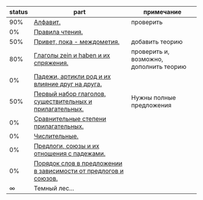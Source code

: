 status | part  | примечание
-------|-------|----------
90% | [Алфавит.](alphabet/Info.md)                                       | проверить
0%  | [Правила чтения.]()
50% | [Привет, пока - междометия.](mejdometia/Info.md)                   | добавить теорию
80% | [Глаголы zein и haben и их спряжения.](zein-haben/Info.md)         | проверить и, возможно, дополнить теорию
0%  | [Падежи, артикли род и их влияние друг на друга.]()
50% | [Первый набор глаголов, существительных и прилагательных.](voc1/Cards.md) | Нужны полные предложения
0%  | [Сравнительные степени прилагательных.](prilagatelnye-1/Info.md)                         
0%  | [Числительные.](chislitelnye/Info.md)                               |
0%  | [Предлоги, союзы и их отношения с падежами.]()                      |
0%  | [Порядок слов в предложении в зависимости от предлогов и союзов.]() |
∞   | Темный лес...
